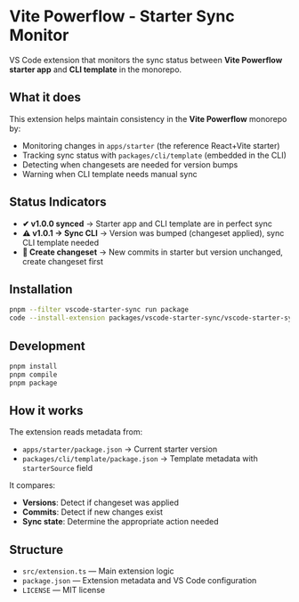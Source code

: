 # Vite Powerflow - Starter Sync Monitor

VS Code extension that monitors the sync status between **Vite Powerflow starter app** and **CLI template** in the monorepo.

## What it does

This extension helps maintain consistency in the **Vite Powerflow** monorepo by:

- Monitoring changes in `apps/starter` (the reference React+Vite starter)
- Tracking sync status with `packages/cli/template` (embedded in the CLI)
- Detecting when changesets are needed for version bumps
- Warning when CLI template needs manual sync

## Status Indicators

- **✔ v1.0.0 synced** → Starter app and CLI template are in perfect sync
- **⚠️ v1.0.1 → Sync CLI** → Version was bumped (changeset applied), sync CLI template needed
- **🚨 Create changeset** → New commits in starter but version unchanged, create changeset first

## Installation

```sh
pnpm --filter vscode-starter-sync run package
code --install-extension packages/vscode-starter-sync/vscode-starter-sync-0.0.1.vsix
```

## Development

```sh
pnpm install
pnpm compile
pnpm package
```

## How it works

The extension reads metadata from:

- `apps/starter/package.json` → Current starter version
- `packages/cli/template/package.json` → Template metadata with `starterSource` field

It compares:

- **Versions**: Detect if changeset was applied
- **Commits**: Detect if new changes exist
- **Sync state**: Determine the appropriate action needed

## Structure

- `src/extension.ts` — Main extension logic
- `package.json` — Extension metadata and VS Code configuration
- `LICENSE` — MIT license
